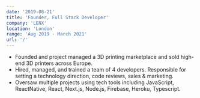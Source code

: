 ```yaml
---
date: '2019-08-21'
title: 'Founder, Full Stack Developer'
company: 'LENX'
location: 'London'
range: 'Aug 2019 - March 2021'
url: '/'
---
```


- Founded and project managed a 3D printing marketplace and sold high- end 3D printers across Europe.
- Hired, managed, and trained a team of 4 developers. Responsible for setting a technology direction, code reviews, sales & marketing.
- Oversaw multiple projects using tech tools including JavaScript, ReactNative, React, Next.js, Node.js, Firebase, Heroku, Typescript.
